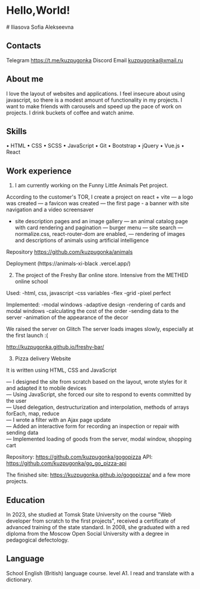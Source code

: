 <h1>Hello,World!</h1>
# Iliasova Sofia Alekseevna 

##  Contacts
Telegram https://t.me/kuzpugonka
Discord 
Email kuzpugonka@xmail.ru

## About me
I love the layout of websites and applications. I feel insecure about using javascript, so there is a modest amount of functionality in my projects. I want to make friends with carousels and speed up the pace of work on projects. I drink buckets of coffee and watch anime.

## Skills
• HTML • CSS • SCSS • JavaScript • Git • Bootstrap • jQuery • Vue.js • React

## Work experience

1. I am currently working on the Funny Little Animals Pet project.

According to the customer's TOR, I create a project on react + vite
— a logo was created 
— a favicon was created 
— the first page - a banner with site navigation and a video screensaver
- site description pages and an image gallery
— an animal catalog page with card rendering and pagination
— burger menu
— site search
— normalize.css, react-router-dom are enabled,
— rendering of images and descriptions of animals using artificial intelligence

Repository
https://github.com/kuzpugonka/animals

Deployment (https://animals-xi-black .vercel.app/)

2. The project of the Freshy Bar online store.
Intensive from the METHED online school 

Used:
-html, css, javascript
-css variables
-flex
-grid
-pixel perfect

Implemented:
-modal windows
-adaptive design
-rendering of cards and modal windows
-calculating the cost of the order
-sending data to the server
-animation of the appearance of the decor

We raised the server on Glitch
The server loads images slowly, especially at the first launch :(

http://kuzpugonka.github.io/freshy-bar/

3. Pizza delivery Website

It is written using HTML, CSS and JavaScript  
 
— I designed the site from scratch based on the layout, wrote styles for it and adapted it to mobile devices   
— Using JavaScript, she forced our site to respond to events committed by the user   
— Used delegation, destructurization and interpolation, methods of arrays forEach, map, reduce   
— I wrote a filter with an Ajax page update   
— Added an interactive form for recording an inspection or repair with sending data   
— Implemented loading of goods from the server, modal window, shopping cart

Repository: https://github.com/kuzpugonka/gogopizza
API: https://github.com/kuzpugonka/go_go_pizza-api

The finished site: https://kuzpugonka.github.io/gogopizza/
and a few more projects.

## Education
In 2023, she studied at Tomsk State University on the course "Web developer from scratch to the first projects", received a certificate of advanced training of the state standard.
In 2008, she graduated with a red diploma from the Moscow Open Social University with a degree in pedagogical defectology.

## Language
School English (British) language course. level A1. I read and translate with a dictionary.
